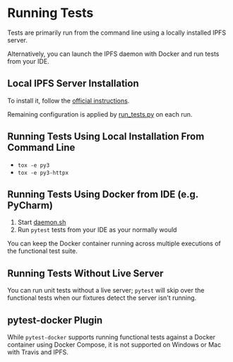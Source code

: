 
# Running Tests

Tests are primarily run from the command line using a locally installed IPFS server.

Alternatively, you can launch the IPFS daemon with Docker and run tests from your IDE.


## Local IPFS Server Installation

To install it, follow the [official instructions](https://docs.ipfs.io/install/command-line/).

Remaining configuration is applied by [run_tests.py](../../test/run-tests.py) on each run.


## Running Tests Using Local Installation From Command Line

* `tox -e py3`
* `tox -e py3-httpx`


## Running Tests Using Docker from IDE (e.g. PyCharm)

1. Start [daemon.sh](daemon.sh)
2. Run `pytest` tests from your IDE as your normally would

You can keep the Docker container running across multiple
executions of the functional test suite.


## Running Tests Without Live Server

You can run unit tests without a live server; `pytest` will skip
over the functional tests when our fixtures detect the server
isn't running.


## pytest-docker Plugin

While `pytest-docker` supports running functional tests against a
Docker container using Docker Compose, it is not supported on
Windows or Mac with Travis and IPFS.

